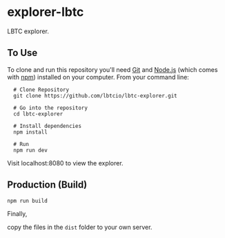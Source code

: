 # explorer-lbtc


LBTC explorer.


## To Use



To clone and run this repository you'll need [Git](https://git-scm.com) and [Node.js](https://nodejs.org/en/download/) (which comes with [npm](http://npmjs.com)) installed on your computer. From your command line:




```bush
  # Clone Repository
  git clone https://github.com/lbtcio/lbtc-explorer.git

  # Go into the repository
  cd lbtc-explorer

  # Install dependencies
  npm install

  # Run
  npm run dev
```




Visit localhost:8080 to view the explorer.



## Production (Build)



```bush
npm run build
```


Finally,



copy the files in the `dist` folder to your own server.


